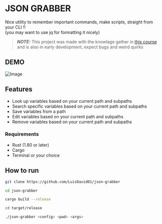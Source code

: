 # JSON GRABBER
Nice utility to remember important commands, make scripts, straight from your CLI !!
</br>
(you may want to use jq for formatting it nicely)
> **_NOTE:_** This project was made with the knowlage gather in [this course](https://frontendmasters.com/courses/typescript-go-rust/) and is also in early development, expect bugs and weird quirks
## DEMO
![Image](https://github.com/user-attachments/assets/5c6b3288-d43c-4d05-b0a3-e2dc2b395050)

## Features
- Look up variables based on your current path and subpaths
- Search specific variables based on your current path and subpaths
- Save variables from a path
- Edit variables based on your current path and subpaths
- Remove variables based on your current path and subpaths

### Requirements
- Rust (1.80 or later)
- Cargo
- Terminal or your choice

## How to run
```bash
git clone https://github.com/LuisDavid01/json-grabber

cd json-grabber

cargo build --release

cd target/release

./json-grabber <config> <pwd> <args>
```
